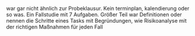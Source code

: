 war gar nicht ähnlich zur Probeklausur. Kein terminplan, kalendierung oder so was.
Ein Fallstudie mit 7 Aufgaben.
Größer Teil war Definitionen oder nennen die Schritte eines Tasks mit Begründungen, wie Risikoanalyse mit der richtigen Maßnahmen für jeden Fall